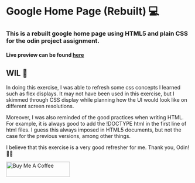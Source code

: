 
<h1>Google Home Page (Rebuilt) 💻</h1>
<h3>This is a rebuilt google home page using HTML5 and plain CSS for the odin project assignment.</h3>

<h4>Live preview can be found <a href="https://niicoolest.github.io/google-homepage/">here</a> </h4>

<h2>WIL 🤔</h2>
<p>In doing this exercise, I was able to refresh some css concepts I learned such as flex displays. 
  It may not have been used in this exercise, but I skimmed through CSS display while planning
  how the UI would look like on different screen resolutions. 
</p>
<p>Moreover, I was also reminded of the good practices when writing HTML. 
  For example, it is always good to add the !DOCTYPE html in the first line of html files. 
  I guess this always imposed in HTML5 documents, but not the case for the previous versions, among other things.
</p>

<p>I believe that this exercise is a very good refresher for me. Thank you, Odin! 🙇‍♀️</p>

<a href="https://www.buymeacoffee.com/patthe99" target="_blank">
  <img src="https://cdn.buymeacoffee.com/buttons/default-orange.png" alt="Buy Me A Coffee" height="41" width="174">
</a>
